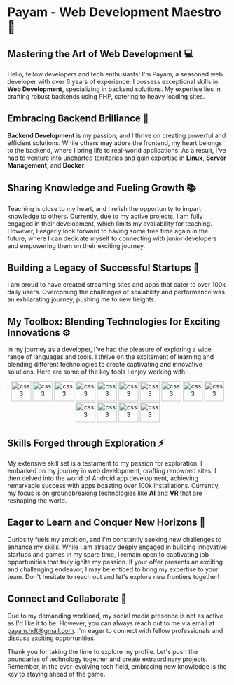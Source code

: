 # **Payam - Web Development Maestro** 🌟

## **Mastering the Art of Web Development** 💻

Hello, fellow developers and tech enthusiasts! I'm Payam, a seasoned web developer with over 6 years of experience. I possess exceptional skills in **Web Development**, specializing in backend solutions. My expertise lies in crafting robust backends using PHP, catering to heavy loading sites.

## **Embracing Backend Brilliance** 🔧

**Backend Development** is my passion, and I thrive on creating powerful and efficient solutions. While others may adore the frontend, my heart belongs to the backend, where I bring life to real-world applications. As a result, I've had to venture into uncharted territories and gain expertise in **Linux**, **Server Management**, and **Docker**.

## **Sharing Knowledge and Fueling Growth** 📚

Teaching is close to my heart, and I relish the opportunity to impart knowledge to others. Currently, due to my active projects, I am fully engaged in their development, which limits my availability for teaching. However, I eagerly look forward to having some free time again in the future, where I can dedicate myself to connecting with junior developers and empowering them on their exciting journey.

## **Building a Legacy of Successful Startups** 🌟

I am proud to have created streaming sites and apps that cater to over 100k daily users. Overcoming the challenges of scalability and performance was an exhilarating journey, pushing me to new heights.

## **My Toolbox: Blending Technologies for Exciting Innovations** ⚙️
In my journey as a developer, I've had the pleasure of exploring a wide range of languages and tools. I thrive on the excitement of learning and blending different technologies to create captivating and innovative solutions. Here are some of the key tools I enjoy working with:
<div align = "center">
<img src="https://cdn.jsdelivr.net/gh/devicons/devicon/icons/php/php-plain.svg" alt="css3" width="45" height="45"/>  <img src="https://cdn.jsdelivr.net/gh/devicons/devicon/icons/nodejs/nodejs-plain-wordmark.svg" alt="css3" width="45" height="45"/>  <img src="https://cdn.jsdelivr.net/gh/devicons/devicon/icons/html5/html5-plain-wordmark.svg" alt="css3" width="45" height="45"/>  <img src="https://cdn.jsdelivr.net/gh/devicons/devicon/icons/css3/css3-plain-wordmark.svg" alt="css3" width="45" height="45"/>  <img src="https://cdn.jsdelivr.net/gh/devicons/devicon/icons/javascript/javascript-original.svg" alt="css3" width="45" height="45"/>  <img src="https://cdn.jsdelivr.net/gh/devicons/devicon/icons/svelte/svelte-original.svg" alt="css3" width="45" height="45"/>  <img src="https://cdn.jsdelivr.net/gh/devicons/devicon/icons/flutter/flutter-original.svg" alt="css3" width="45" height="45"/>  <img src="https://cdn.jsdelivr.net/gh/devicons/devicon/icons/mysql/mysql-original-wordmark.svg" alt="css3" width="45" height="45"/> <img src="https://cdn.jsdelivr.net/gh/devicons/devicon/icons/redis/redis-plain.svg" alt="css3" width="45" height="45"/>  <img src="https://cdn.jsdelivr.net/gh/devicons/devicon/icons/nginx/nginx-original.svg" alt="css3" width="45" height="45"/>  <img src="https://cdn.jsdelivr.net/gh/devicons/devicon/icons/docker/docker-plain-wordmark.svg" alt="css3" width="45" height="45"/>  <img src="https://cdn.jsdelivr.net/gh/devicons/devicon/icons/linux/linux-original.svg" alt="css3" width="45" height="45"/>  <img src="https://cdn.jsdelivr.net/gh/devicons/devicon/icons/bash/bash-original.svg" alt="css3" width="45" height="45"/>  <img src="https://cdn.jsdelivr.net/gh/devicons/devicon/icons/git/git-original.svg" alt="css3" width="45" height="45"/>
</div>


## **Skills Forged through Exploration** ⚡️

My extensive skill set is a testament to my passion for exploration. I embarked on my journey in web development, crafting renowned sites. I then delved into the world of Android app development, achieving remarkable success with apps boasting over 100k installations. Currently, my focus is on groundbreaking technologies like **AI** and **VR** that are reshaping the world.


## **Eager to Learn and Conquer New Horizons** 🚀

Curiosity fuels my ambition, and I'm constantly seeking new challenges to enhance my skills. While I am already deeply engaged in building innovative startups and games in my spare time, I remain open to captivating job opportunities that truly ignite my passion. If your offer presents an exciting and challenging endeavor, I may be enticed to bring my expertise to your team. Don't hesitate to reach out and let's explore new frontiers together!

## **Connect and Collaborate** 📩

Due to my demanding workload, my social media presence is not as active as I'd like it to be. However, you can always reach out to me via email at payam.hdt@gmail.com. I'm eager to connect with fellow professionals and discuss exciting opportunities.

Thank you for taking the time to explore my profile. Let's push the boundaries of technology together and create extraordinary projects. Remember, in the ever-evolving tech field, embracing new knowledge is the key to staying ahead of the game.
